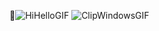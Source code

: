 👋![HiHelloGIF](https://github.com/user-attachments/assets/33e83d8e-b4dd-4f58-8007-2a3b9ffcb7f8)
![ClipWindowsGIF](https://github.com/user-attachments/assets/bb219425-618b-4570-b41e-a530ecb4fabc)
